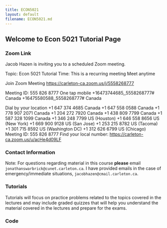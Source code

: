 ```yaml
---
title: ECON5021
layout: default
filename: ECON5021.md
--- 
```

## Welcome to Econ 5021 Tutorial Page

### Zoom Link
Jacob Hazen is inviting you to a scheduled Zoom meeting.

Topic: Econ 5021 Tutorial
Time: This is a recurring meeting Meet anytime

Join Zoom Meeting
https://carleton-ca.zoom.us/j/5558268777

Meeting ID: 555 826 8777
One tap mobile
+16473744685,,5558268777# Canada
+16475580588,,5558268777# Canada

Dial by your location
        +1 647 374 4685 Canada
        +1 647 558 0588 Canada
        +1 778 907 2071 Canada
        +1 204 272 7920 Canada
        +1 438 809 7799 Canada
        +1 587 328 1099 Canada
        +1 346 248 7799 US (Houston)
        +1 646 558 8656 US (New York)
        +1 669 900 9128 US (San Jose)
        +1 253 215 8782 US (Tacoma)
        +1 301 715 8592 US (Washington DC)
        +1 312 626 6799 US (Chicago)
Meeting ID: 555 826 8777
Find your local number: https://carleton-ca.zoom.us/u/acHe4d09LF


### Contact Information  
Note: For questions regarding material in this course **please** email `jonathanswarbrick@cunet.carleton.ca`. I have provided emails in the case of emergency/immediate situations, `jacobhazen@cmail.carleton.ca`.  




### Tutorials  
Tutorials will focus on practice problems related to the topics covered in the lectures and may include
graded quizzes that will help you understand the material covered in the lectures and prepare for the
exams.  


### Code


